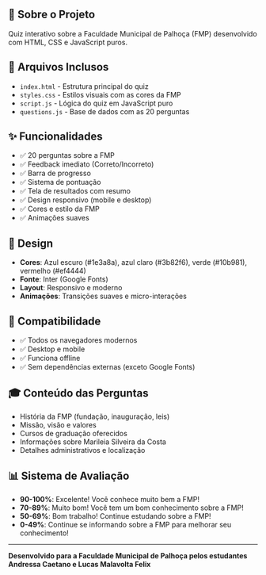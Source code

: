 ## 🎯 Sobre o Projeto
Quiz interativo sobre a Faculdade Municipal de Palhoça (FMP) desenvolvido com HTML, CSS e JavaScript puros. 

## 📁 Arquivos Inclusos
- `index.html` - Estrutura principal do quiz
- `styles.css` - Estilos visuais com as cores da FMP
- `script.js` - Lógica do quiz em JavaScript puro
- `questions.js` - Base de dados com as 20 perguntas

## ✨ Funcionalidades
- ✅ 20 perguntas sobre a FMP
- ✅ Feedback imediato (Correto/Incorreto)
- ✅ Barra de progresso
- ✅ Sistema de pontuação
- ✅ Tela de resultados com resumo
- ✅ Design responsivo (mobile e desktop)
- ✅ Cores e estilo da FMP
- ✅ Animações suaves

## 🎨 Design
- **Cores**: Azul escuro (#1e3a8a), azul claro (#3b82f6), verde (#10b981), vermelho (#ef4444)
- **Fonte**: Inter (Google Fonts)
- **Layout**: Responsivo e moderno
- **Animações**: Transições suaves e micro-interações

## 📱 Compatibilidade
- ✅ Todos os navegadores modernos
- ✅ Desktop e mobile
- ✅ Funciona offline
- ✅ Sem dependências externas (exceto Google Fonts)

## 🎓 Conteúdo das Perguntas
- História da FMP (fundação, inauguração, leis)
- Missão, visão e valores
- Cursos de graduação oferecidos
- Informações sobre Marileia Silveira da Costa
- Detalhes administrativos e localização

## 📊 Sistema de Avaliação
- **90-100%**: Excelente! Você conhece muito bem a FMP!
- **70-89%**: Muito bom! Você tem um bom conhecimento sobre a FMP!
- **50-69%**: Bom trabalho! Continue estudando sobre a FMP!
- **0-49%**: Continue se informando sobre a FMP para melhorar seu conhecimento!

---

**Desenvolvido para a Faculdade Municipal de Palhoça pelos estudantes Andressa Caetano e Lucas Malavolta Felix**

